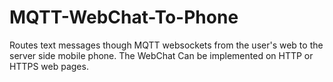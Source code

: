 # MQTT-WebChat-To-Phone
Routes text messages though MQTT websockets from the user's web to the server side mobile phone. The WebChat Can be implemented on HTTP or HTTPS web pages.
